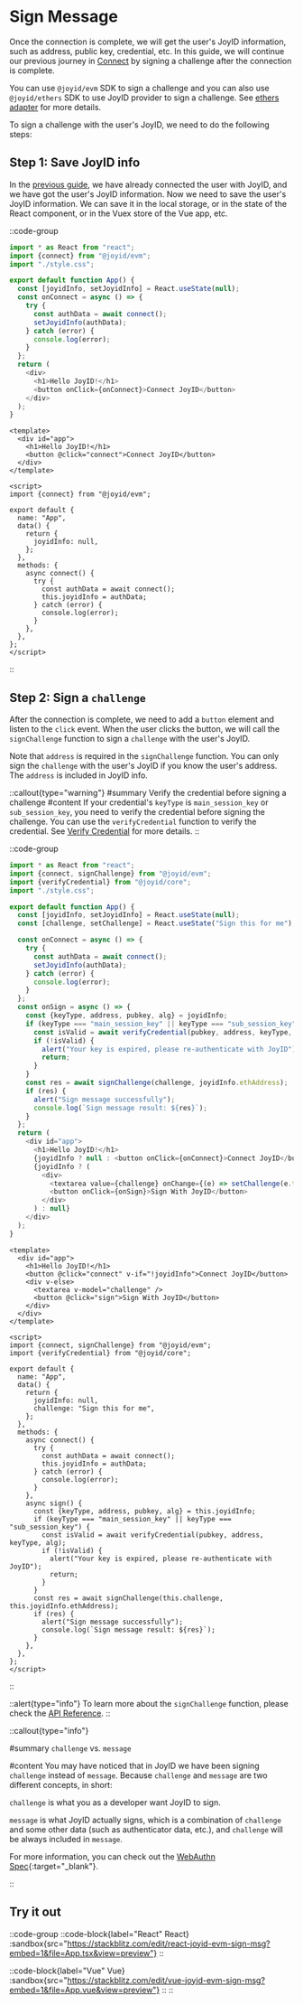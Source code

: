 # Sign Message

Once the connection is complete, we will get the user's JoyID information, such as address, public key, credential, etc. In this guide, we will continue our previous journey in [Connect](/guide/evm/connect) by signing a challenge after the connection is complete.

You can use `@joyid/evm` SDK to sign a challenge and you can also use `@joyid/ethers` SDK to use JoyID provider to sign a challenge. See [ethers adapter](/guide/adapters/ethers) for more details.

To sign a challenge with the user's JoyID, we need to do the following steps:

## Step 1: Save JoyID info

In the [previous guide](/guide/evm/connect), we have already connected the user with JoyID, and we have got the user's JoyID information. Now we need to save the user's JoyID information. We can save it in the local storage, or in the state of the React component, or in the Vuex store of the Vue app, etc.

::code-group

```js [React]
import * as React from "react";
import {connect} from "@joyid/evm";
import "./style.css";

export default function App() {
  const [joyidInfo, setJoyidInfo] = React.useState(null);
  const onConnect = async () => {
    try {
      const authData = await connect();
      setJoyidInfo(authData);
    } catch (error) {
      console.log(error);
    }
  };
  return (
    <div>
      <h1>Hello JoyID!</h1>
      <button onClick={onConnect}>Connect JoyID</button>
    </div>
  );
}
```

```vue [Vue]
<template>
  <div id="app">
    <h1>Hello JoyID!</h1>
    <button @click="connect">Connect JoyID</button>
  </div>
</template>

<script>
import {connect} from "@joyid/evm";

export default {
  name: "App",
  data() {
    return {
      joyidInfo: null,
    };
  },
  methods: {
    async connect() {
      try {
        const authData = await connect();
        this.joyidInfo = authData;
      } catch (error) {
        console.log(error);
      }
    },
  },
};
</script>
```

::

## Step 2: Sign a `challenge`

After the connection is complete, we need to add a `button` element and listen to the `click` event. When the user clicks the button, we will call the `signChallenge` function to sign a `challenge` with the user's JoyID.

Note that `address` is required in the `signChallenge` function. You can only sign the `challenge` with the user's JoyID if you know the user's address. The `address` is included in JoyID info.

::callout{type="warning"}
#summary
Verify the credential before signing a challenge
#content
If your credential's `keyType` is `main_session_key` or `sub_session_key`, you need to verify the credential before signing the challenge. You can use the `verifyCredential` function to verify the credential. See [Verify Credential](/guide/verification/verify-credential) for more details.
::

::code-group

```js [React]
import * as React from "react";
import {connect, signChallenge} from "@joyid/evm";
import {verifyCredential} from "@joyid/core";
import "./style.css";

export default function App() {
  const [joyidInfo, setJoyidInfo] = React.useState(null);
  const [challenge, setChallenge] = React.useState("Sign this for me");

  const onConnect = async () => {
    try {
      const authData = await connect();
      setJoyidInfo(authData);
    } catch (error) {
      console.log(error);
    }
  };
  const onSign = async () => {
    const {keyType, address, pubkey, alg} = joyidInfo;
    if (keyType === "main_session_key" || keyType === "sub_session_key") {
      const isValid = await verifyCredential(pubkey, address, keyType, alg);
      if (!isValid) {
        alert("Your key is expired, please re-authenticate with JoyID");
        return;
      }
    }
    const res = await signChallenge(challenge, joyidInfo.ethAddress);
    if (res) {
      alert("Sign message successfully");
      console.log(`Sign message result: ${res}`);
    }
  };
  return (
    <div id="app">
      <h1>Hello JoyID!</h1>
      {joyidInfo ? null : <button onClick={onConnect}>Connect JoyID</button>}
      {joyidInfo ? (
        <div>
          <textarea value={challenge} onChange={(e) => setChallenge(e.target.value)} />
          <button onClick={onSign}>Sign With JoyID</button>
        </div>
      ) : null}
    </div>
  );
}
```

```vue [Vue]
<template>
  <div id="app">
    <h1>Hello JoyID!</h1>
    <button @click="connect" v-if="!joyidInfo">Connect JoyID</button>
    <div v-else>
      <textarea v-model="challenge" />
      <button @click="sign">Sign With JoyID</button>
    </div>
  </div>
</template>

<script>
import {connect, signChallenge} from "@joyid/evm";
import {verifyCredential} from "@joyid/core";

export default {
  name: "App",
  data() {
    return {
      joyidInfo: null,
      challenge: "Sign this for me",
    };
  },
  methods: {
    async connect() {
      try {
        const authData = await connect();
        this.joyidInfo = authData;
      } catch (error) {
        console.log(error);
      }
    },
    async sign() {
      const {keyType, address, pubkey, alg} = this.joyidInfo;
      if (keyType === "main_session_key" || keyType === "sub_session_key") {
        const isValid = await verifyCredential(pubkey, address, keyType, alg);
        if (!isValid) {
          alert("Your key is expired, please re-authenticate with JoyID");
          return;
        }
      }
      const res = await signChallenge(this.challenge, this.joyidInfo.ethAddress);
      if (res) {
        alert("Sign message successfully");
        console.log(`Sign message result: ${res}`);
      }
    },
  },
};
</script>
```

::

::alert{type="info"}
To learn more about the `signChallenge` function, please check the [API Reference](/api/evm/sign).
::

::callout{type="info"}

#summary
`challenge` vs. `message`

#content
You may have noticed that in JoyID we have been signing `challenge` instead of `message`. Because `challenge` and `message` are two different concepts, in short:

`challenge` is what you as a developer want JoyID to sign.

`message` is what JoyID actually signs, which is a combination of `challenge` and some other data (such as authenticator data, etc.), and `challenge` will be always included in `message`.

For more information, you can check out the [WebAuthn Spec](https://www.w3.org/TR/webauthn-2/#sctn-op-get-assertion){:target="\_blank"}.

::

## Try it out

::code-group
::code-block{label="React" React}
:sandbox{src="https://stackblitz.com/edit/react-joyid-evm-sign-msg?embed=1&file=App.tsx&view=preview"}
::

::code-block{label="Vue" Vue}
:sandbox{src="https://stackblitz.com/edit/vue-joyid-evm-sign-msg?embed=1&file=App.vue&view=preview"}
::
::
